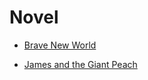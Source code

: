 # Novel


 - [Brave New World](Brave%20New%20World/index.md)
    
 - [James and the Giant Peach](James%20and%20the%20Giant%20Peach/index.md)
    

